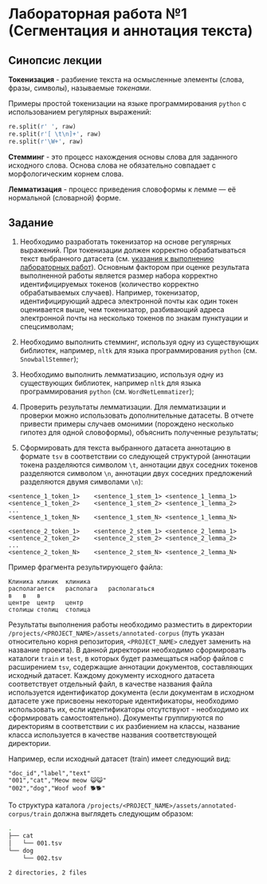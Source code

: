# Лабораторная работа №1 (Сегментация и аннотация текста)

## Синопсис лекции

**Токенизация** - разбиение текста на осмысленные элементы (слова, фразы, символы), называемые *токенами*.

Примеры простой токенизации на языке программирования `python` с использованием регулярных выражений:

```py
re.split(r' ', raw) 
re.split(r'[ \t\n]+', raw) 
re.split(r'\W+', raw)
```

**Стемминг** - это процесс нахождения основы слова для заданного исходного слова. Основа слова не обязательно совпадает с морфологическим корнем слова.

**Лемматизация** - процесс приведения словоформы к лемме — её нормальной (словарной) форме.

## Задание

1. Необходимо разработать токенизатор на основе регулярных выражений. При токенизации должен корректно обрабатываться текст выбранного датасета (см. [указания к выполнению лабораторных работ](../README.md)). Основным фактором при оценке результата выполненной работы является размер набора корректно идентифицируемых токенов (количество корректно обрабатываемых случаев). Например, токенизатор, идентифицирующий адреса электронной почты как один токен оценивается выше, чем токенизатор, разбивающий адреса электронной почты на несколько токенов по знакам пунктуации и спецсимволам;

2. Необходимо выполнить стемминг, используя одну из существующих библиотек, например, `nltk` для языка программирования `python` (см. `SnowballStemmer`);

3. Необходимо выполнить лемматизацию, используя одну из существующих библиотек, например `nltk` для языка программирования `python` (см. `WordNetLemmatizer`);

4. Проверить результаты лемматизации. Для лемматизации и проверки можно использовать дополнительные датасеты. В отчете привести примеры случаев омонимии (порождено несколько гипотез для одной словоформы), объяснить полученные результаты;

5. Сформировать для текста выбранного датасета аннотацию в формате `tsv` в соответствии со следующей структурой (аннотации токена разделяются символом `\t`, аннотации двух соседних токенов разделяются символом `\n`, аннотации двух соседних предложений разделяются двумя символами `\n`):
```tsv
<sentence_1_token_1>	<sentence_1_stem_1> <sentence_1_lemma_1>
<sentence_1_token_2>	<sentence_1_stem_2>	<sentence_1_lemma_2>
...
<sentence_1_token_N>	<sentence_1_stem_N>	<sentence_1_lemma_N>

<sentence_2_token_1>	<sentence_2_stem_1>	<sentence_2_lemma_1>
<sentence_2_token_2>	<sentence_2_stem_2>	<sentence_2_lemma_2>
...
<sentence_2_token_N>	<sentence_2_stem_N>	<sentence_2_lemma_N>
```

Пример фрагмента результирующего файла:
```tsv
Клиника	клиник	клиника	
располагается	располага	располагаться
в	в	в	
центре	центр	центр	
столицы	столиц	столица
```

Результаты выполнения работы необходимо разместить в директории `/projects/<PROJECT_NAME>/assets/annotated-corpus` (путь указан относительно корня репозитория, `<PROJECT_NAME>` следует заменить на название проекта). В данной директории необходимо сформировать каталоги `train` и `test`, в которых будет размещаться набор файлов с расширением `tsv`, содержащие аннотации документов, составляющих исходный датасет. Каждому документу исходного датасета соответствует отдельный файл, в качестве названия файла используется идентификатор документа (если документам в исходном датасете уже присвоены некоторые идентификаторы, необходимо использовать их, если идентификаторы отсутствуют - необходимо их сформировать самостоятельно). Документы группируются по директориям в соответствии с их разбиением на классы, название класса используется в качестве названия соответствующей директории.  

Например, если исходный датасет (train) имеет следующий вид:
```csv
"doc_id","label","text"
"001","cat","Meow meow 😺😺"
"002","dog","Woof woof 🐕🐕"
```

То структура каталога `/projects/<PROJECT_NAME>/assets/annotated-corpus/train` должна выглядеть следующим образом:
```sh
.
├── cat
│   └── 001.tsv
└── dog
    └── 002.tsv

2 directories, 2 files
```
